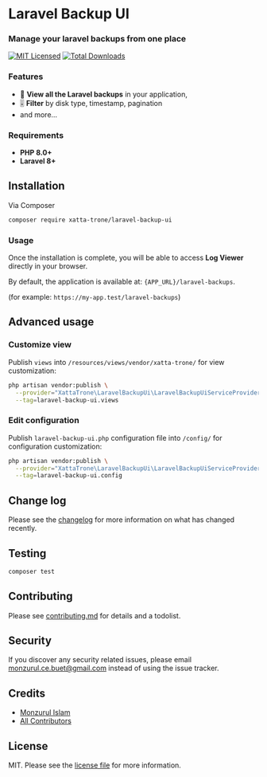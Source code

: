 # Laravel Backup UI

### Manage your laravel backups from one place

[![MIT Licensed](https://img.shields.io/badge/license-MIT-brightgreen.svg?style=flat-square)](LICENSE.md)
[![Total Downloads](https://img.shields.io/packagist/dt/xatta-trone/laravel-backup-ui.svg?style=flat-square)](https://packagist.org/packages/xatta-trone/laravel-backup-ui)


### Features

- 📂 **View all the Laravel backups** in your application,
- 🎚 **Filter** by disk type, timestamp, pagination
- and more...


### Requirements

- **PHP 8.0+**
- **Laravel 8+**

## Installation

Via Composer

```bash
composer require xatta-trone/laravel-backup-ui
```

### Usage

Once the installation is complete, you will be able to access **Log Viewer** directly in your browser.

By default, the application is available at: `{APP_URL}/laravel-backups`.

(for example: `https://my-app.test/laravel-backups`)

## Advanced usage
### Customize view
Publish `views` into `/resources/views/vendor/xatta-trone/` for view customization:

```bash
php artisan vendor:publish \
  --provider="XattaTrone\LaravelBackupUi\LaravelBackupUiServiceProvider" \
  --tag=laravel-backup-ui.views
``` 

### Edit configuration
Publish `laravel-backup-ui.php` configuration file into `/config/` for configuration customization:

```bash
php artisan vendor:publish \
  --provider="XattaTrone\LaravelBackupUi\LaravelBackupUiServiceProvider" \
  --tag=laravel-backup-ui.config
``` 

## Change log

Please see the [changelog](changelog.md) for more information on what has changed recently.

## Testing

```bash
composer test
```

## Contributing

Please see [contributing.md](contributing.md) for details and a todolist.

## Security

If you discover any security related issues, please email monzurul.ce.buet@gmail.com instead of using the issue tracker.

## Credits

- [Monzurul Islam][link-author]
- [All Contributors][link-contributors]

## License

MIT. Please see the [license file](license.md) for more information.

[ico-version]: https://img.shields.io/packagist/v/xatta-trone/laravel-backup-ui.svg?style=flat-square
[ico-downloads]: https://img.shields.io/packagist/dt/xatta-trone/laravel-backup-ui.svg?style=flat-square
[ico-travis]: https://img.shields.io/travis/xatta-trone/laravel-backup-ui/master.svg?style=flat-square
[ico-styleci]: https://styleci.io/repos/12345678/shield

[link-packagist]: https://packagist.org/packages/xatta-trone/laravel-backup-ui
[link-downloads]: https://packagist.org/packages/xatta-trone/laravel-backup-ui
[link-travis]: https://travis-ci.org/xatta-trone/laravel-backup-ui
[link-author]: https://github.com/xatta-trone
[link-contributors]: ../../contributors

